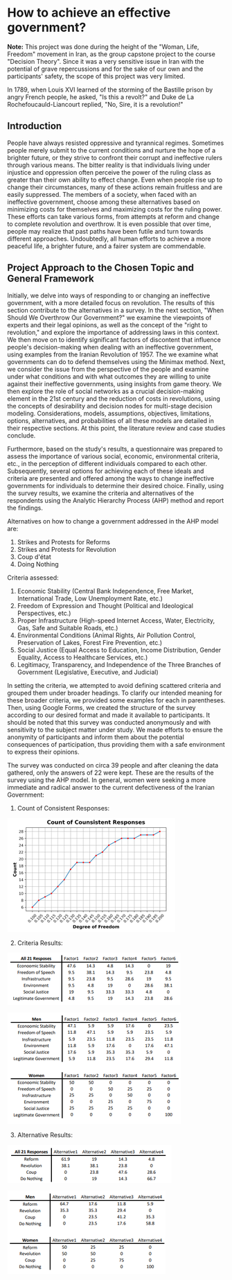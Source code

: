 # **How to achieve an effective government?**

**Note:** This project was done during the height of the "Woman, Life, Freedom" movement in Iran, as the group capstone project to the course "Decision Theory". Since it was a very sensitive issue in Iran with the potential of grave repercussions and for the sake of our own and the participants' safety, the scope of this project was very limited.

In 1789, when Louis XVI learned of the storming of the Bastille prison by angry French people, he asked, "Is this a revolt?" and Duke de La Rochefoucauld-Liancourt replied, "No, Sire, it is a revolution!"

## **Introduction**

People have always resisted oppressive and tyrannical regimes. Sometimes people merely submit to the current conditions and nurture the hope of a brighter future, or they strive to confront their corrupt and ineffective rulers through various means. The bitter reality is that individuals living under injustice and oppression often perceive the power of the ruling class as greater than their own ability to effect change. Even when people rise up to change their circumstances, many of these actions remain fruitless and are easily suppressed. The members of a society, when faced with an ineffective government, choose among these alternatives based on minimizing costs for themselves and maximizing costs for the ruling power. These efforts can take various forms, from attempts at reform and change to complete revolution and overthrow. It is even possible that over time, people may realize that past paths have been futile and turn towards different approaches. Undoubtedly, all human efforts to achieve a more peaceful life, a brighter future, and a fairer system are commendable.

## **Project Approach to the Chosen Topic and General Framework**

Initially, we delve into ways of responding to or changing an ineffective government, with a more detailed focus on revolution. The results of this section contribute to the alternatives in a survey. In the next section, "When Should We Overthrow Our Government?" we examine the viewpoints of experts and their legal opinions, as well as the concept of the "right to revolution," and explore the importance of addressing laws in this context. We then move on to identify significant factors of discontent that influence people's decision-making when dealing with an ineffective government, using examples from the Iranian Revolution of 1957. The we examine what governments can do to defend themselves using the Minimax method. Next, we consider the issue from the perspective of the people and examine under what conditions and with what outcomes they are willing to unite against their ineffective governments, using insights from game theory. We then explore the role of social networks as a crucial decision-making element in the 21st century and the reduction of costs in revolutions, using the concepts of desirability and decision nodes for multi-stage decision modeling. Considerations, models, assumptions, objectives, limitations, options, alternatives, and probabilities of all these models are detailed in their respective sections. At this point, the literature review and case studies conclude.

Furthermore, based on the study's results, a questionnaire was prepared to assess the importance of various social, economic, environmental criteria, etc., in the perception of different individuals compared to each other. Subsequently, several options for achieving each of these ideals and criteria are presented and offered among the ways to change ineffective governments for individuals to determine their desired choice. Finally, using the survey results, we examine the criteria and alternatives of the respondents using the Analytic Hierarchy Process (AHP) method and report the findings.

Alternatives on how to change a government addressed in the AHP model are:

1. Strikes and Protests for Reforms
2. Strikes and Protests for Revolution
3. Coup d'état
4. Doing Nothing

Criteria assessed:

1. Economic Stability (Central Bank Independence, Free Market, International Trade, Low Unemployment Rate, etc.)
2. Freedom of Expression and Thought (Political and Ideological Perspectives, etc.)
3. Proper Infrastructure (High-speed Internet Access, Water, Electricity, Gas, Safe and Suitable Roads, etc.)
4. Environmental Conditions (Animal Rights, Air Pollution Control, Preservation of Lakes, Forest Fire Prevention, etc.)
5. Social Justice (Equal Access to Education, Income Distribution, Gender Equality, Access to Healthcare Services, etc.)
6. Legitimacy, Transparency, and Independence of the Three Branches of Government (Legislative, Executive, and Judicial)

In setting the criteria, we attempted to avoid defining scattered criteria and grouped them under broader headings. To clarify our intended meaning for these broader criteria, we provided some examples for each in parentheses. Then, using Google Forms, we created the structure of the survey according to our desired format and made it available to participants. It should be noted that this survey was conducted anonymously and with sensitivity to the subject matter under study. We made efforts to ensure the anonymity of participants and inform them about the potential consequences of participation, thus providing them with a safe environment to express their opinions.

The survey was conducted on circa 39 people and after cleaning the data gathered, only the answers of 22 were kept. These are the results of the survey using the AHP model. In general, women were seeking a more immediate and radical answer to the current defectiveness of the Iranian Government:

  1. Count of Consistent Responses:

![pic1](1ConsResp.png)

  2. Criteria Results:

![pic2](2CriRes.png)

![pic3](3CriRes.png)

  3. Alternative Results:

![pic4](4CriRes.png)

![pic5](5CriRes.png)
